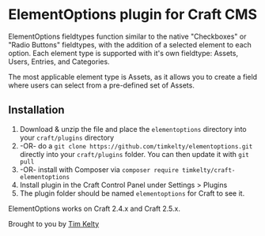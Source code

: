 # ElementOptions plugin for Craft CMS

ElementOptions fieldtypes function similar to the native "Checkboxes" or "Radio Buttons" fieldtypes, with the addition of a selected element to each option.
Each element type is supported with it's own fieldtype: Assets, Users, Entries, and Categories.

The most applicable element type is Assets, as it allows you to create a field where users can select from a pre-defined set of Assets.

## Installation
1. Download & unzip the file and place the `elementoptions` directory into your `craft/plugins` directory
2.  -OR- do a `git clone https://github.com/timkelty/elementoptions.git` directly into your `craft/plugins` folder.  You can then update it with `git pull`
3.  -OR- install with Composer via `composer require timkelty/craft-elementoptions`
3. Install plugin in the Craft Control Panel under Settings > Plugins
4. The plugin folder should be named `elementoptions` for Craft to see it.

ElementOptions works on Craft 2.4.x and Craft 2.5.x.

Brought to you by [Tim Kelty](http://fusionary.com/)

